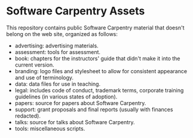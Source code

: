 Software Carpentry Assets
=========================

This repository contains public Software Carpentry material that doesn't belong on the web site, organized as follows:

* advertising: advertising materials.
* assessment: tools for assessment.
* book: chapters for the instructors' guide that didn't make it into the current version.
* branding: logo files and stylesheet to allow for consistent appearance and use of terminology.
* data: data files for use in teaching.
* legal: includes code of conduct, trademark terms, corporate training guidelines (in various states of adoption).
* papers: source for papers about Software Carpentry.
* support: grant proposals and final reports (usually with finances redacted).
* talks: source for talks about Software Carpentry.
* tools: miscellaneous scripts.
